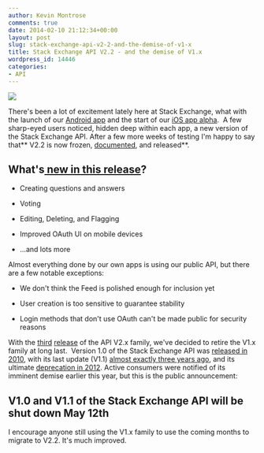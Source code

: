 ```yaml
---
author: Kevin Montrose
comments: true
date: 2014-02-10 21:12:34+00:00
layout: post
slug: stack-exchange-api-v2-2-and-the-demise-of-v1-x
title: Stack Exchange API V2.2 - and the demise of V1.x
wordpress_id: 14446
categories:
- API
---
```


[![](https://cdn.sstatic.net/apiv2/img/se-gear.png)](https://api.stackexchange.com/)

There's been a lot of excitement lately here at Stack Exchange, what with the launch of our [Android app](http://blog.stackexchange.com/2014/01/stack-exchange-for-android-is-here/) and the start of our [iOS app alpha](http://meta.stackoverflow.com/questions/220264/help-us-test-the-alpha-version-of-our-ios-app).  A few sharp-eyed users noticed, hidden deep within each app, a new version of the Stack Exchange API. After a few more weeks of testing I'm happy to say that** V2.2 is now frozen, [documented](http://api.stackexchange.com/docs/), and released**.


## What's[ new in this release](http://api.stackexchange.com/docs/change-log)?





	
  * Creating questions and answers

	
  * Voting

	
  * Editing, Deleting, and Flagging

	
  * Improved OAuth UI on mobile devices

	
  * …and lots more


Almost everything done by our own apps is using our public API, but there are a few notable exceptions:

	
  * We don't think the Feed is polished enough for inclusion yet

	
  * User creation is too sensitive to guarantee stability

	
  * Login methods that don't use OAuth can't be made public for security reasons


With the [third](http://blog.stackexchange.com/2012/02/stack-exchange-api-v2-0-no-longer-beta/) [release](http://blog.stackexchange.com/2012/09/stack-exchange-api-v2-1/) of the API V2.x family, we've decided to retire the V1.x family at long last.  Version 1.0 of the Stack Exchange API was [released in 2010](http://blog.stackexchange.com/2010/07/stack-exchange-api-1-0-imminent/), with its last update (V1.1) [almost exactly three years ago](http://blog.stackexchange.com/2011/02/stack-exchange-api-1-1-and-improved-app-gallery/), and its ultimate [deprecation in 2012](http://stackapps.com/questions/3439/deprecating-api-v1-x). Active consumers were notified of its imminent demise earlier this year, but this is the public announcement:


## V1.0 and V1.1 of the Stack Exchange API will be shut down May 12th


I encourage anyone still using the V1.x family to use the coming months to migrate to V2.2. It's much improved.
